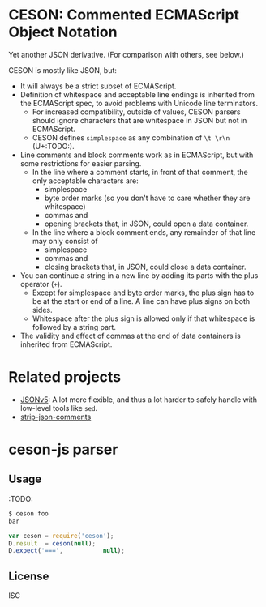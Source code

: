 ﻿
CESON: Commented ECMAScript Object Notation
===========================================
Yet another JSON derivative.
(For comparison with others, see below.)

CESON is mostly like JSON, but:

  * It will always be a strict subset of ECMAScript.
  * Definition of whitespace and acceptable line endings is inherited from
    the ECMAScript spec, to avoid problems with Unicode line terminators.
    * For increased compatibility, outside of values, CESON parsers should
      ignore characters that are whitespace in JSON but not in ECMAScript.
    * CESON defines `simplespace` as any combination of `\t \r\n`
      (U+:TODO:).
  * Line comments and block comments work as in ECMAScript, but with some
    restrictions for easier parsing.
    * In the line where a comment starts, in front of that comment,
      the only acceptable characters are:
      * simplespace
      * byte order marks (so you don't have to care whether they are whitespace)
      * commas and
      * opening brackets that, in JSON, could open a data container.
    * In the line where a block comment ends, any remainder of that line may
      only consist of
      * simplespace
      * commas and
      * closing brackets that, in JSON, could close a data container.
  * You can continue a string in a new line by adding its parts with the plus
    operator (`+`).
    * Except for simplespace and byte order marks, the plus sign has to be
      at the start or end of a line. A line can have plus signs on both sides.
    * Whitespace after the plus sign is allowed only if that whitespace is
      followed by a string part.
  * The validity and effect of commas at the end of data containers is
    inherited from ECMAScript.


Related projects
================
  * [JSONv5](http://json5.org/): A lot more flexible, and thus a lot harder
    to safely handle with low-level tools like `sed`.
  * [strip-json-comments](https://github.com/sindresorhus/strip-json-comments)


ceson-js parser
===============

Usage
-----
:TODO:

```bash
$ ceson foo
bar
```

```javascript
var ceson = require('ceson');
D.result  = ceson(null);
D.expect('===',           null);
```


License
-------
ISC
